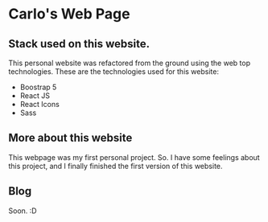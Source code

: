 # Carlo's Web Page

## Stack used on this website.

This personal website was refactored from the ground using the web top technologies. These are the technologies used for this website:

- Boostrap 5
- React JS
- React Icons
- Sass

## More about this website

This webpage was my first personal project. So. I have some feelings about this project, and I finally finished the first version of this website.

## Blog

Soon. :D
